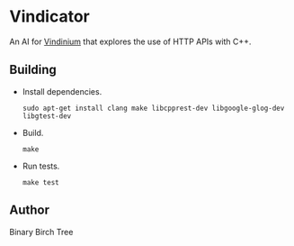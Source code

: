# Vindicator

An AI for [Vindinium](http://vindinium.org) that explores the use of HTTP APIs with C++.

## Building

*  Install dependencies.

   ```Shell
   sudo apt-get install clang make libcpprest-dev libgoogle-glog-dev libgtest-dev
   ```

*  Build.

   ```Shell
   make
   ```

*  Run tests.

   ```Shell
   make test
   ```

## Author

Binary Birch Tree
